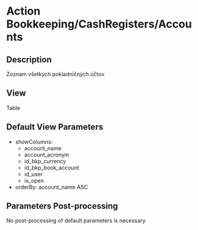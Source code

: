 # Action Bookkeeping/CashRegisters/Accounts

## Description

Zoznam všetkých pokladničných účtov

## View

Table

## Default View Parameters

* showColumns:
  * account_name
  * account_acronym
  * id_bkp_currency
  * id_bkp_book_account
  * id_user
  * is_open
* orderBy: account_name ASC

## Parameters Post-processing

No post-processing of default parameters is necessary.
